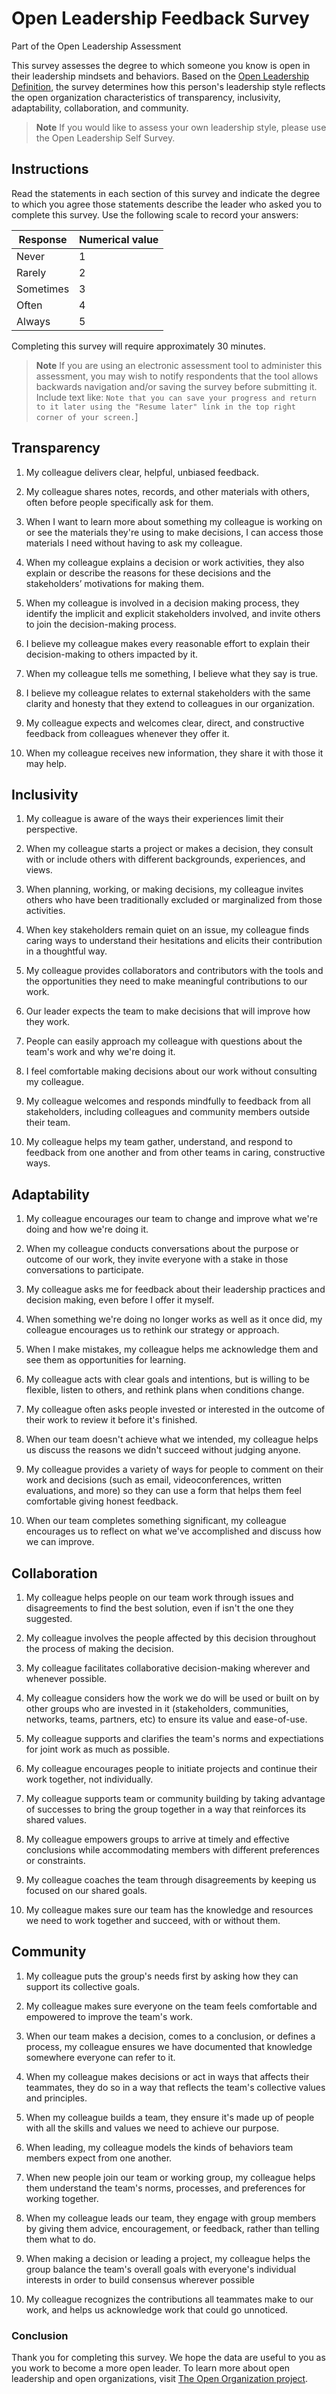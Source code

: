 # Open Leadership Feedback Survey
Part of the Open Leadership Assessment

This survey assesses the degree to which someone you know is open in their leadership mindsets and behaviors. Based on the [Open Leadership Definition](https://theopenorganization.org/definition/open-leadership-definition/), the survey determines how this person's leadership style reflects the open organization characteristics of transparency, inclusivity, adaptability, collaboration, and community.

> **Note**
> If you would like to assess your own leadership style, please use the Open Leadership Self Survey.

## Instructions  

Read the statements in each section of this survey and indicate the degree to which you agree those statements describe the leader who asked you to complete this survey. Use the following scale to record your answers:

| Response | Numerical value |
| -------- | --------------- |
| Never | 1 |
| Rarely | 2 |
| Sometimes | 3 |
| Often | 4 |
| Always | 5 | 

Completing this survey will require approximately 30 minutes. 

> **Note**
> If you are using an electronic assessment tool to administer this assessment, you may wish to notify respondents  that the tool allows backwards navigation and/or saving the survey before submitting it. Include text like: `Note that you can save your progress and return to it later using the "Resume later" link in the top right corner of your screen.`]

## Transparency 

1. My colleague delivers clear, helpful, unbiased feedback.

2. My colleague shares notes, records, and other materials with others, often before people specifically ask for them. 

3. When I want to learn more about something my colleague is working on or see the materials they're using to make decisions, I can access those materials I need without having to ask my colleague.

4. When my colleague explains a decision or work activities, they also explain or describe the reasons for these decisions and the stakeholders’ motivations for making them. 

5. When my colleague is involved in a decision making process, they identify the implicit and explicit stakeholders involved, and invite others to join the decision-making process.

6. I believe my colleague makes every reasonable effort to explain their decision-making to others impacted by it.

7. When my colleague tells me something, I believe what they say is true.

8. I believe my colleague relates to external stakeholders with the same clarity and honesty that they extend to colleagues in our organization.

9. My colleague expects and welcomes clear, direct, and constructive feedback from colleagues whenever they offer it.

10. When my colleague receives new information, they share it with those it may help.

## Inclusivity

1. My colleague is aware of the ways their experiences limit their perspective.

2. When my colleague starts a project or makes a decision, they consult with or include others with different backgrounds, experiences, and views.

3. When planning, working, or making decisions, my colleague invites others who have been traditionally excluded or marginalized from those activities.

4. When key stakeholders remain quiet on an issue, my colleague finds caring ways to understand their hesitations and elicits their contribution in a thoughtful way.

5. My colleague provides collaborators and contributors with the tools and the opportunities they need to make meaningful contributions to our work.

6. Our leader expects the team to make decisions that will improve how they work.

7. People can easily approach my colleague with questions about the team's work and why we're doing it.

8. I feel comfortable making decisions about our work without consulting my colleague.

9. My colleague welcomes and responds mindfully to feedback from all stakeholders, including colleagues and community members outside their team.

10. My colleague helps my team gather, understand, and respond to feedback from one another and from other teams in caring, constructive ways.

## Adaptability

1. My colleague encourages our team to change and improve what we're doing and how we're doing it.

2. When my colleague conducts conversations about the purpose or outcome of our work, they invite everyone with a stake in those conversations to participate.

3. My colleague asks me for feedback about their leadership practices and decision making, even before I offer it myself.

4. When something we're doing no longer works as well as it once did, my colleague encourages us to rethink our strategy or approach.

5. When I make mistakes, my colleague helps me acknowledge them and see them as opportunities for learning.

6. My colleague acts with clear goals and intentions, but is willing to be flexible, listen to others, and rethink plans when conditions change.

7. My colleague often asks people invested or interested in the outcome of their work to review it before it's finished.

8. When our team doesn't achieve what we intended, my colleague helps us discuss the reasons we didn't succeed without judging anyone.

9. My colleague provides a variety of ways for people to comment on their work and decisions (such as email, videoconferences, written evaluations, and more) so they can use a form that helps them feel comfortable giving honest feedback.

10. When our team completes something significant, my colleague encourages us to reflect on what we've accomplished and discuss how we can improve. 

## Collaboration

1. My colleague helps people on our team work through issues and disagreements to find the best solution, even if isn't the one they suggested. 

2. My colleague involves the people affected by this decision throughout the process of making the decision. 

3. My colleague facilitates collaborative decision-making wherever and whenever possible.

4. My colleague considers how the work we do will be used or built on by other groups who are invested in it (stakeholders, communities, networks, teams, partners, etc) to ensure its value and ease-of-use. 

5. My colleague supports and clarifies the team's norms and expectiations for joint work as much as possible. 

6. My colleague encourages people to initiate projects and continue their work together, not individually.

7. My colleague supports team or community building by taking advantage of successes to bring the group together in a way that reinforces its shared values. 

8. My colleague empowers groups to arrive at timely and effective conclusions while accommodating members with different preferences or constraints.

9. My colleague coaches the team through disagreements by keeping us focused on our shared goals.

10. My colleague makes sure our team has the knowledge and resources we need to work together and succeed, with or without them.

## Community

1. My colleague puts the group's needs first by asking how they can support its collective goals.

2. My colleague makes sure everyone on the team feels comfortable and empowered to improve the team's work.

3. When our team makes a decision, comes to a conclusion, or defines a process, my colleague ensures we have documented that knowledge somewhere everyone can refer to it.

4. When my colleague makes decisions or act in ways that affects their teammates, they do so in a way that reflects the team's collective values and principles.

5. When my colleague builds a team, they ensure it's made up of people with all the skills and values we need to achieve our purpose.

6. When leading, my colleague models the kinds of behaviors team members expect from one another.

7. When new people join our team or working group, my colleague helps them understand the team's norms, processes, and preferences for working together.

8. When my colleague leads our team, they engage with group members by giving them advice, encouragement, or feedback, rather than telling them what to do.

9. When making a decision or leading a project, my colleague helps the group balance the team's overall goals with everyone's individual interests in order to build consensus wherever possible

10. My colleague recognizes the contributions all teammates make to our work, and helps us acknowledge work that could go unnoticed.

### Conclusion 

Thank you for completing this survey. We hope the data are useful to you as you work to become a more open leader. To learn more about open leadership and open organizations, visit [The Open Organization project](https://theopenorganization.org).

